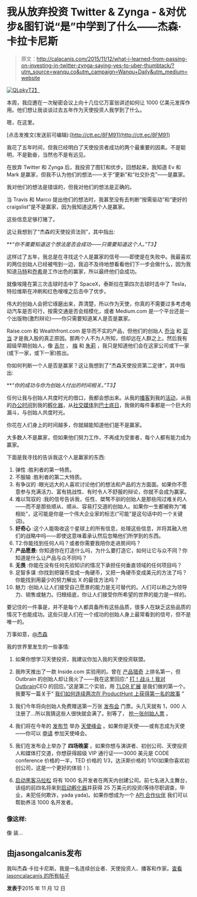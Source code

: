 # 我从放弃投资 Twitter & Zynga - &对优步&图钉说“是”中学到了什么——杰森·卡拉卡尼斯

> 原文：<http://calacanis.com/2015/11/12/what-i-learned-from-passing-on-investing-in-twitter-zynga-saying-yes-to-uber-thumbtack/?utm_source=wanqu.co&utm_campaign=Wanqu+Daily&utm_medium=website>

[![QLpky](img/271b0cba00f2ab1110235b186d770b2e.png)T2】](https://i0.wp.com/18.234.176.227/wp-content/uploads/2015/11/QLpky.gif)

本周，我应邀在一次秘密会议上向十几位亿万富翁讲述如何让 1000 亿美元发挥作用。他们想让我谈谈过去五年作为天使投资人我学到了什么。

嗯，在这里。

[点击发推文(发送前可编辑):[http://ctt.ec/8FM91](http://ctt.ec/8FM91)

我花了五年时间，但我已经明白了天使投资者成功的两个最重要的因素。不是聪明，不是勤奋，当然也不是有远见。

在放弃 Twitter 和 Zynga 后，我投资了图钉和优步。回想起来，我知道 Ev 和 Mark 是赢家，但我不认为他们的想法——关于“更新”和“社交扑克”——是赢家。

我对他们的想法是错误的，但我对他们的想法是正确的。

当 Travis 和 Marco 提出他们的想法时，我甚至没有去判断“按需驱动”和“更好的 craigslist”是不是赢家，因为我知道这两个人是赢家。

这些信息足够打赌了。

这让我想到了“杰森的天使投资法则”，其中指出:

***“你不需要知道这个想法是否会成功——只需要知道这个人。”*T3】**

这样过了五年，我总是在寻找这个人是赢家的信号——即使是在失败中。我最喜欢的两位创始人已经被甩到一边，我迫不及待地想看看他们下一步会做什么，因为我知道[马特](https://twitter.com/mg)和[乔希](https://twitter.com/jw)是工作出色的赢家，所以最终他们会成功。

就像埃隆在第三次击球时击中了 SpaceX，泰斯拉在第四次击球时击中了 Tesla，特拉维斯在冲刷和红色嗖嗖之后击中了优步。

伟大的创始人会把它琢磨出来，弄清楚，所以作为天使，你真的不需要过多考虑电动汽车是否可行，按需交通是否会规模化，或者 Medium.com 是一个平台还是一个出版物(激烈辩论)——你只需要知道某人是否是赢家。

Raise.com 和 Wealthfront.com 是华而不实的产品，但他们的创始人 [乔治](https://www.raise.com/) 和 [亚当](http://wlth.fr/17tIhE1) 才是我入股的真正原因。那两个人不为人所知，但却远在人群之上。然后我有超级早期创始人，像 [吉尔](https://rushtix.com/) ， [梅](https://leadiq.io/) 和 [朱莉](https://stowawaycosmetics.com/) ，我只是知道他们会在这家公司或下一家(或下一家，或下一家)胜出。

你如何判断一个人是否是赢家？这让我想到了“杰森天使投资第二定律”，其中指出:

***“你的成功与你为创始人付出的时间相关。”*T3】**

任何让我与创始人共度时光的借口，我都会想出来。从我的[播客](http://thisweekinstartups.com)到我的[活动](http://launchfestival.com)，从我的[办公时间](http://launchofficehours.com)到我的[孵化器](http://launchincubator.co)，从[社交媒体](http://twitter.com/jason)到[巴士底日](http://www.launchbastilleday.com/)，我做的每件事都是一个巨大的漏斗，与创始人共度时光。

你花在人们身上的时间越多，你就越能知道他们是不是赢家。

大多数人不是赢家，但如果他们努力工作，不再成为受害者，每个人都有能力成为赢家。

下面是我寻找的告诉我这个人是赢家的东西:

1.  弹性 :胜利者的第一特质。
2.  不服输 :胜利者的第二大特质。
3.  有争议的 :眼光远大的人喜欢讨论他们的想法和产品的方方面面。如果你不愿意参与充满活力、富有挑战性、有时令人不舒服的辩论，你就不会成为赢家。
4.  难以驾驭的 :我的信号告诉我，任性、桀骜不驯的创始人是那些闯过难关的人——而不是那些顺从、顺从、容易打交道的创始人。如果你一生都被称为“难相处”，这可能是你是一个伟大企业家的标志(“可能”是这句话中的一个关键词)。
5.  **好奇心** :这个人能吸收这个星球上的所有信息，处理这些信息，并将其融入他们的战略中吗——即使这意味着承认然后忽略他们所学到的东西。
6.  T2:你能找到任何人吗？或者你需要我陪你走进房间吗？
7.  **产品愿景:** 你知道你在打造什么吗，为什么要打造它，如何让它与众不同？你知道是什么让产品与众不同吗？
8.  **无畏** :你能在没有任何先验知识的情况下承担任何垂直领域的任何项目吗？
9.  足智多谋 :你找到把镍币变成一角硬币，又把一角硬币变成美元的方法了吗？你能找到用最少的努力解出 X 的最佳方法吗？
10.  魅力 :创始人让人们接受自己愿景的能力是无可替代的。人们可以称之为领导力、销售或魅力。归根结底，你让人们接受你所希望的世界的能力是一样的。

要记住的一件事是，并不是每个人都具备所有这些品质，很多人在缺乏这些品质的情况下也能成功。这些只是人们在一个成功的创始人身上最常看到的信号，但不是唯一的。

万事如意，[@杰森](http://twitter.com/jason)

我的世界里发生的一些事情:

1.  如果你想学习天使投资，我建议你加入我的天使投资联盟[](https://angel.co/jason/syndicate)。

2.  我昨天推出了一款 Inside.com 实验用的[](https://chrome.google.com/webstore/detail/ad-replacer-turn-spammy-a/eckeeomlpacfhejaameopnmgipghaoam)。曾在 [产品猎奇](https://www.producthunt.com/tech/adreplacer) 上排名第一，但 Outbrain 的创始人却让我火了——我在这里回应:“ [打！战斗！我对 Outbrain](http://18.234.176.227/2015/11/11/fight-fight-my-response-to-the-ceo-of-outbrain/)CEO 的回应。”这是第二个实验，用 [TLDR 扩展](https://chrome.google.com/webstore/detail/tldr-new-tab-news-right-f/bgnfebilkfnllimjokbkniclpjdajlag?hl=en-US) 是我们做的第一个。我要写一篇关于“ [我们如何连续两次在 ProductHunt 上获得第一名的故事](https://docs.google.com/document/d/1CO7L9BgrG4I7HMnO3JE0msS25mcHc5XKe2WGsUh5cn0/edit?usp=sharing) ”

3.  我们今年将向创始人免费赠送第一万张 [发布会](http://www.launchfestival.com/) 门票。头几天就有 1，000 人注册了…所以我猜这些人很快就会满了。别等了， [抢一张创始人票](https://launchevents.typeform.com/to/NagPnc) 。

4.  我们将在今年的 [发布节](http://www.launchfestival.com/) 举办 [天使峰会](http://launchfestival.com/angelsummit) 。如果你是天使——或有志成为天使——你可以 [申请](https://launchevents.typeform.com/to/Elyavj) 参加天使峰会。

5.  我们在发布会上举办了 **四场晚宴** 。如果你想与演讲者、初创公司、天使投资人和媒体打交道，你想获得超级 VIP 通行证[](https://launchevents.typeform.com/to/QNCT8e)——3000 美元是 CODE conference 价格的一半，TED 价格的 1/3，达沃斯价格的 1/10(如果你喜欢初创公司，这是一个更好的体验！).

6.  [启动黑客马拉松](http://launchhackathon.com) 将有 1000 名开发者在两天内创建公司。前七名进入主舞台，该组的前四名将来到[启动孵化器](http://launchincubator.co)并获得 25 万美元的投资(等待尽职调查，毕业，未犯任何欺诈，yada yada)。如果你想成为一个 [API 合作伙伴](https://launchevents.typeform.com/to/VSjCzV) 我们可以帮助养活 1000 名开发者。

### 像这样:

像 装...

## 由jasongalcanis发布

我叫杰森·卡拉卡尼斯。我是一名连续创业者、天使投资人、播客和作家。[查看 jasoncalacanis 的所有帖子](https://calacanis.com/author/calacanislaunch/)

**发表于**<time class="entry-date published updated" datetime="2015-11-12T13:15:48+00:00">2015 年 11 月 12 日</time>